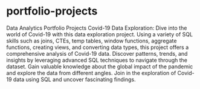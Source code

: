 # portfolio-projects
Data Analytics Portfolio Projects
Covid-19 Data Exploration: Dive into the world of Covid-19 with this data exploration project. Using a variety of SQL skills such as joins, CTEs, temp tables, window functions, aggregate functions, creating views, and converting data types, this project offers a comprehensive analysis of Covid-19 data. Discover patterns, trends, and insights by leveraging advanced SQL techniques to navigate through the dataset. Gain valuable knowledge about the global impact of the pandemic and explore the data from different angles. Join in the exploration of Covid-19 data using SQL and uncover fascinating findings.
